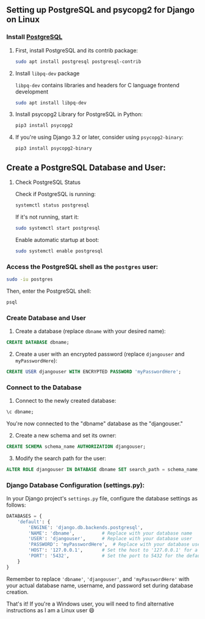 ## Setting up PostgreSQL and psycopg2 for Django on Linux

### Install [PostgreSQL](https://www.postgresql.org/download/)

1. First, install PostgreSQL and its contrib package:

    ```bash
    sudo apt install postgresql postgresql-contrib
    ```
2. Install ```libpq-dev``` package

     `libpq-dev` contains libraries and headers for C language frontend development
    ```bash
    sudo apt install libpq-dev
    ```
3. Install psycopg2 Library for PostgreSQL in Python:

    ```bash
    pip3 install psycopg2
    ```
4. If you're using Django 3.2 or later, consider using `psycopg2-binary`:

    ```bash
    pip3 install psycopg2-binary
    ```

## Create a PostgreSQL Database and User:

1. Check PostgreSQL Status

    Check if PostgreSQL is running:
    
    ```bash
    systemctl status postgresql
    ```

    If it's not running, start it:
    
    ```bash
    sudo systemctl start postgresql
    ```

    Enable automatic startup at boot:
    
    ```bash
    sudo systemctl enable postgresql
    ```

### Access the PostgreSQL shell as the `postgres` user:

```bash
sudo -iu postgres
```

Then, enter the PostgreSQL shell:

```bash
psql
```

### Create Database and User

1. Create a database (replace `dbname` with your desired name):

```sql
CREATE DATABASE dbname;
```

2. Create a user with an encrypted password (replace `djangouser` and `myPasswordHere`):

```sql
CREATE USER djangouser WITH ENCRYPTED PASSWORD 'myPasswordHere';
```

### Connect to the Database

1. Connect to the newly created database:

```sql
\c dbname;
```

You're now connected to the "dbname" database as the "djangouser."

2. Create a new schema and set its owner:

```sql
CREATE SCHEMA schema_name AUTHORIZATION djangouser;
```

3. Modify the search path for the user:

```sql
ALTER ROLE djangouser IN DATABASE dbname SET search_path = schema_name;
```

### Django Database Configuration (settings.py):

In your Django project's `settings.py` file, configure the database settings as follows:

```python
DATABASES = {
    'default': {
        'ENGINE': 'django.db.backends.postgresql',
        'NAME': 'dbname',          # Replace with your database name
        'USER': 'djangouser',      # Replace with your database user
        'PASSWORD': 'myPasswordHere',  # Replace with your database user's password
        'HOST': '127.0.0.1',       # Set the host to '127.0.0.1' for a local PostgreSQL server
        'PORT': '5432',            # Set the port to 5432 for the default PostgreSQL port
    }
}
```

Remember to replace `'dbname'`, `'djangouser'`, and `'myPasswordHere'` with your actual database name, username, and password set during database creation.

That's it! If you're a Windows user, you will need to find alternative instructions as I am a Linux user 😄
